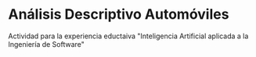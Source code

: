 # Análisis Descriptivo Automóviles

Actividad para la experiencia eductaiva "Inteligencia Artificial aplicada a la Ingeniería de Software"